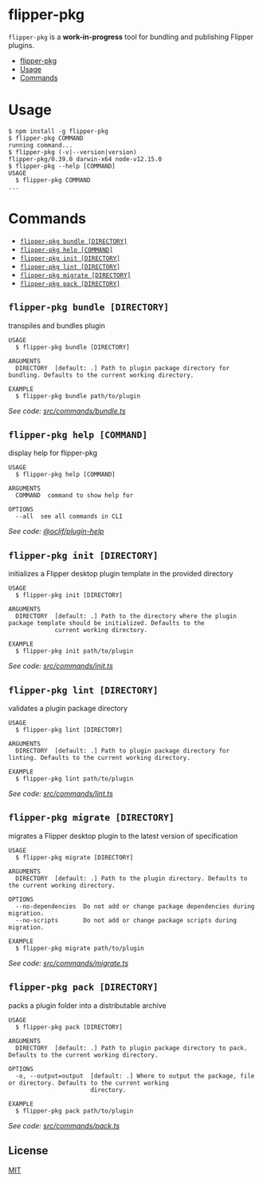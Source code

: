 # flipper-pkg

`flipper-pkg` is a **work-in-progress** tool for bundling and publishing
Flipper plugins.

<!-- toc -->
* [flipper-pkg](#flipper-pkg)
* [Usage](#usage)
* [Commands](#commands)
<!-- tocstop -->
# Usage
<!-- usage -->
```sh-session
$ npm install -g flipper-pkg
$ flipper-pkg COMMAND
running command...
$ flipper-pkg (-v|--version|version)
flipper-pkg/0.39.0 darwin-x64 node-v12.15.0
$ flipper-pkg --help [COMMAND]
USAGE
  $ flipper-pkg COMMAND
...
```
<!-- usagestop -->
# Commands
<!-- commands -->
* [`flipper-pkg bundle [DIRECTORY]`](#flipper-pkg-bundle-directory)
* [`flipper-pkg help [COMMAND]`](#flipper-pkg-help-command)
* [`flipper-pkg init [DIRECTORY]`](#flipper-pkg-init-directory)
* [`flipper-pkg lint [DIRECTORY]`](#flipper-pkg-lint-directory)
* [`flipper-pkg migrate [DIRECTORY]`](#flipper-pkg-migrate-directory)
* [`flipper-pkg pack [DIRECTORY]`](#flipper-pkg-pack-directory)

## `flipper-pkg bundle [DIRECTORY]`

transpiles and bundles plugin

```
USAGE
  $ flipper-pkg bundle [DIRECTORY]

ARGUMENTS
  DIRECTORY  [default: .] Path to plugin package directory for bundling. Defaults to the current working directory.

EXAMPLE
  $ flipper-pkg bundle path/to/plugin
```

_See code: [src/commands/bundle.ts](https://github.com/facebook/flipper/blob/v0.39.0/src/commands/bundle.ts)_

## `flipper-pkg help [COMMAND]`

display help for flipper-pkg

```
USAGE
  $ flipper-pkg help [COMMAND]

ARGUMENTS
  COMMAND  command to show help for

OPTIONS
  --all  see all commands in CLI
```

_See code: [@oclif/plugin-help](https://github.com/oclif/plugin-help/blob/v2.2.3/src/commands/help.ts)_

## `flipper-pkg init [DIRECTORY]`

initializes a Flipper desktop plugin template in the provided directory

```
USAGE
  $ flipper-pkg init [DIRECTORY]

ARGUMENTS
  DIRECTORY  [default: .] Path to the directory where the plugin package template should be initialized. Defaults to the
             current working directory.

EXAMPLE
  $ flipper-pkg init path/to/plugin
```

_See code: [src/commands/init.ts](https://github.com/facebook/flipper/blob/v0.39.0/src/commands/init.ts)_

## `flipper-pkg lint [DIRECTORY]`

validates a plugin package directory

```
USAGE
  $ flipper-pkg lint [DIRECTORY]

ARGUMENTS
  DIRECTORY  [default: .] Path to plugin package directory for linting. Defaults to the current working directory.

EXAMPLE
  $ flipper-pkg lint path/to/plugin
```

_See code: [src/commands/lint.ts](https://github.com/facebook/flipper/blob/v0.39.0/src/commands/lint.ts)_

## `flipper-pkg migrate [DIRECTORY]`

migrates a Flipper desktop plugin to the latest version of specification

```
USAGE
  $ flipper-pkg migrate [DIRECTORY]

ARGUMENTS
  DIRECTORY  [default: .] Path to the plugin directory. Defaults to the current working directory.

OPTIONS
  --no-dependencies  Do not add or change package dependencies during migration.
  --no-scripts       Do not add or change package scripts during migration.

EXAMPLE
  $ flipper-pkg migrate path/to/plugin
```

_See code: [src/commands/migrate.ts](https://github.com/facebook/flipper/blob/v0.39.0/src/commands/migrate.ts)_

## `flipper-pkg pack [DIRECTORY]`

packs a plugin folder into a distributable archive

```
USAGE
  $ flipper-pkg pack [DIRECTORY]

ARGUMENTS
  DIRECTORY  [default: .] Path to plugin package directory to pack. Defaults to the current working directory.

OPTIONS
  -o, --output=output  [default: .] Where to output the package, file or directory. Defaults to the current working
                       directory.

EXAMPLE
  $ flipper-pkg pack path/to/plugin
```

_See code: [src/commands/pack.ts](https://github.com/facebook/flipper/blob/v0.39.0/src/commands/pack.ts)_
<!-- commandsstop -->


## License

[MIT](LICENSE)
